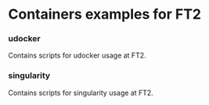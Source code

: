 # Containers examples for FT2

### udocker
Contains scripts for udocker usage at FT2.

### singularity
Contains scripts for singularity usage at FT2.
